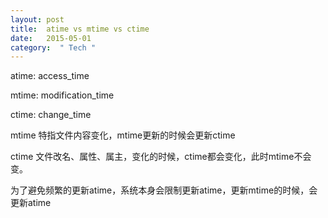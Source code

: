 ```yaml
---
layout: post
title:  atime vs mtime vs ctime
date:   2015-05-01
category:  " Tech "
---
```


atime: access_time

mtime: modification_time

ctime: change_time


mtime 特指文件内容变化，mtime更新的时候会更新ctime

ctime 文件改名、属性、属主，变化的时候，ctime都会变化，此时mtime不会变。

为了避免频繁的更新atime，系统本身会限制更新atime，更新mtime的时候，会更新atime